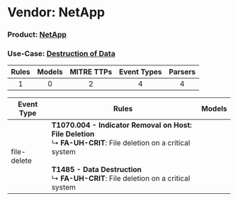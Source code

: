 Vendor: NetApp
==============
### Product: [NetApp](../ds_netapp_netapp.md)
### Use-Case: [Destruction of Data](../../../../UseCases/uc_destruction_of_data.md)

| Rules | Models | MITRE TTPs | Event Types | Parsers |
|:-----:|:------:|:----------:|:-----------:|:-------:|
|   1   |   0    |     2      |      4      |    4    |

| Event Type  | Rules    | Models |
| ---- | ---- | ------ |
| file-delete | <b>T1070.004 - Indicator Removal on Host: File Deletion</b><br> ↳ <b>FA-UH-CRIT</b>: File deletion on a critical system<br><br><b>T1485 - Data Destruction</b><br> ↳ <b>FA-UH-CRIT</b>: File deletion on a critical system |        |